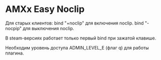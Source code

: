 AMXx Easy Noclip
===================

Для старых клиентов:
bind "+noclip" для включения noclip. 
bind "-nocpip" для выключения noclip.

В steam-версиях работает только первый bind при зажатой клавише.

Необходим уровень доступа ADMIN_LEVEL_E (флаг q) для работы плагина.